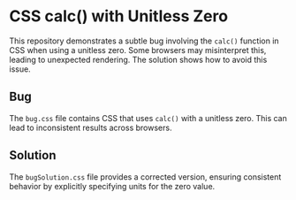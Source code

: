 # CSS calc() with Unitless Zero

This repository demonstrates a subtle bug involving the `calc()` function in CSS when using a unitless zero.  Some browsers may misinterpret this, leading to unexpected rendering. The solution shows how to avoid this issue.

## Bug

The `bug.css` file contains CSS that uses `calc()` with a unitless zero.  This can lead to inconsistent results across browsers. 

## Solution

The `bugSolution.css` file provides a corrected version, ensuring consistent behavior by explicitly specifying units for the zero value. 